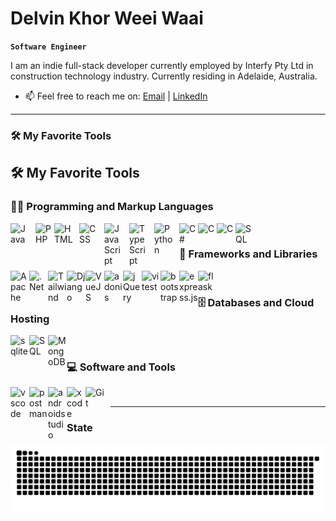 # Delvin Khor Weei Waai

**`Software Engineer`**

I am an indie full-stack developer currently employed by Interfy Pty Ltd in construction technology industry. Currently residing in Adelaide, Australia.
- 📫 Feel free to reach me on: 
[Email](weeiwaai02@gmail.com) |
[LinkedIn](https://www.linkedin.com/in/weei-waai-50b482176)

---

### 🛠️ My Favorite Tools


  <h2>🛠️ My Favorite Tools</h2>
  <!-- Some badges are from https://github.com/Ileriayo/markdown-badges -->

  <h3>👨‍💻 Programming and Markup Languages</h3>

  <p>
    <img align="left" alt="Java" width="30px" style="padding-right:10px;" src="https://cdn.jsdelivr.net/gh/devicons/devicon/icons/java/java-original.svg"/>
    <img align="left" alt="PHP" width="30px" src="https://cdn.jsdelivr.net/gh/devicons/devicon@latest/icons/php/php-original.svg" />
    <img align="left" alt="HTML" width="30px" style="padding-right:10px;" src="https://cdn.jsdelivr.net/gh/devicons/devicon/icons/html5/html5-plain.svg" />
    <img align="left" alt="CSS" width="30px" style="padding-right:10px;" src="https://cdn.jsdelivr.net/gh/devicons/devicon/icons/css3/css3-plain.svg" />
    <img align="left" alt="JavaScript" width="30px" style="padding-right:10px;" src="https://cdn.jsdelivr.net/gh/devicons/devicon/icons/javascript/javascript-plain.svg" />
    <img align="left" alt="TypeScript" width="30px" style="padding-right:10px;" src="https://cdn.jsdelivr.net/gh/devicons/devicon/icons/typescript/typescript-plain.svg" />
    <img align="left" alt="Python" width="30px" style="padding-right:10px;" src="https://cdn.jsdelivr.net/gh/devicons/devicon/icons/python/python-plain.svg" />
    <img align="left" alt="C#" width="30px" src="https://cdn.jsdelivr.net/gh/devicons/devicon@latest/icons/csharp/csharp-original.svg" />
    <img align="left" alt="C" width="30px"src="https://cdn.jsdelivr.net/gh/devicons/devicon@latest/icons/c/c-original.svg" />
    <img align="left" alt="C" width="30px" src="https://cdn.jsdelivr.net/gh/devicons/devicon@latest/icons/c/c-original.svg" />
    <img align="left" alt="SQL" width="30px" src="https://cdn.jsdelivr.net/gh/devicons/devicon@latest/icons/mysql/mysql-original.svg" />

  </p>

  </br>

  <h3>🧰 Frameworks and Libraries</h3>

  <p>
    <img align="left" alt="Apache" width="30px" src="https://cdn.jsdelivr.net/gh/devicons/devicon@latest/icons/apache/apache-original.svg" />
    <img align="left" alt=".Net" width="30px" src="https://cdn.jsdelivr.net/gh/devicons/devicon@latest/icons/dot-net/dot-net-original.svg" />
    <img align="left" alt="Tailwind" width="30px"src="https://cdn.jsdelivr.net/gh/devicons/devicon@latest/icons/tailwindcss/tailwindcss-original-wordmark.svg" />
    <img align="left" alt="Django" width="30px" src="https://cdn.jsdelivr.net/gh/devicons/devicon@latest/icons/django/django-plain.svg" />
    <img align="left" alt="VueJS" width="30px" src="https://cdn.jsdelivr.net/gh/devicons/devicon@latest/icons/vuejs/vuejs-original.svg" />
    <img align="left" alt="adonis" width="30px" src="https://cdn.jsdelivr.net/gh/devicons/devicon@latest/icons/adonisjs/adonisjs-original.svg" />
    <img align="left" alt="jQuery" width="30px" src="https://cdn.jsdelivr.net/gh/devicons/devicon@latest/icons/jquery/jquery-original.svg" />
    <img align="left" alt="vitest" width="30px" src="https://cdn.jsdelivr.net/gh/devicons/devicon@latest/icons/vitest/vitest-original.svg" />
    <img align="left" alt="bootstrap" width="30px" src="https://cdn.jsdelivr.net/gh/devicons/devicon@latest/icons/bootstrap/bootstrap-original.svg" />
    <img align="left" alt="express.js" width="30px" src="https://cdn.jsdelivr.net/gh/devicons/devicon@latest/icons/express/express-original.svg" />
    <img align="left" alt="flask" width="30px" src="https://cdn.jsdelivr.net/gh/devicons/devicon@latest/icons/flask/flask-original.svg" />
  </p>

  </br>

  <h3>🗄️ Databases and Cloud Hosting</h3>

  <p>
    <img align="left" alt="sqlite" width="30px" src="https://cdn.jsdelivr.net/gh/devicons/devicon@latest/icons/sqlite/sqlite-original.svg" />
    <img align="left" alt="SQL" width="30px" src="https://cdn.jsdelivr.net/gh/devicons/devicon@latest/icons/mysql/mysql-original.svg" />
    <img align="left" alt="MongoDB" width="30px" src="https://cdn.jsdelivr.net/gh/devicons/devicon@latest/icons/mongodb/mongodb-original.svg" />
  </p>

  </br>

  <h3>💻 Software and Tools</h3>

  <p>
    <img align="left" alt="vscode" width="30px" src="https://cdn.jsdelivr.net/gh/devicons/devicon@latest/icons/vscode/vscode-original.svg" />
    <img align="left" alt="postman" width="30px" src="https://cdn.jsdelivr.net/gh/devicons/devicon@latest/icons/postman/postman-original.svg" />
    <img align="left" alt="androidstudio" width="30px" src="https://cdn.jsdelivr.net/gh/devicons/devicon@latest/icons/androidstudio/androidstudio-original.svg" />
    <img align="left" alt="xcode" width="30px" src="https://cdn.jsdelivr.net/gh/devicons/devicon@latest/icons/xcode/xcode-original.svg" />
    <img align="left" alt="Git" width="30px" style="padding-right:10px;" src="https://cdn.jsdelivr.net/gh/devicons/devicon/icons/git/git-original.svg" />

  </p>
</details>

<br />

---


### State
![Snake animation](https://github.com/delvin02/delvin02/blob/output/github-contribution-grid-snake-dark.svg)

